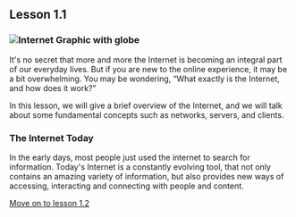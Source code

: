 ## Lesson 1.1

### ![Internet Graphic with globe](https://lh3.googleusercontent.com/lBbQmp8OR6pCqPINhyQpxjDq6Envabf6wAGGFQUOx8vmj7gwOgS8C9J0_npV_0_L6w65Y80stuBPRqMiaP3rZzBco_yfUo2jLYUq7513_aXLDHYZwwjivoKFu4yb7eDz_8gePro)

It's no secret that more and more the Internet is becoming an integral
part of our everyday lives. But if you are new to the online
experience, it may be a bit overwhelming. You may be wondering, “What
exactly is the Internet, and how does it work?”

In this lesson, we will give a brief overview of the Internet, and we
will talk about some fundamental concepts such as networks, servers, and
clients.

### The Internet Today

In the early days, most people just used the internet to search for
information. Today's Internet is a constantly evolving tool, that not
only contains an amazing variety of information, but also provides new
ways of accessing, interacting and connecting with people and content.

[Move on to lesson 1.2](https://moodle.alassist.us/mod/url/view.php?id=2623)